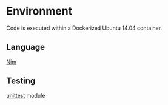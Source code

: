 # Environment

Code is executed within a Dockerized Ubuntu 14.04 container.

## Language

[Nim](https://nim-lang.org/)

## Testing

[unittest](https://nim-lang.org/docs/unittest.html) module
